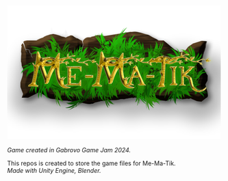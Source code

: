 ![MeMaTikLogo](https://github.com/BobiG04/Me-Ma-Tik/blob/main/Make%20me%20laugh/Assets/Textures/Me-Ma-TikLogo.png) <br/>

*Game created in Gabrovo Game Jam 2024.*

This repos is created to store the game files for Me-Ma-Tik.
<br>
*Made with Unity Engine, Blender.*
